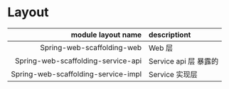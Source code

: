 # Layout #

| module layout  name | descriptiont |
|--------------------:|:-------------|
| Spring-web-scaffolding-web | Web 层 |
| Spring-web-scaffolding-service-api | Service api 层 暴露的 |
| Spring-web-scaffolding-service-impl | Service 实现层 |